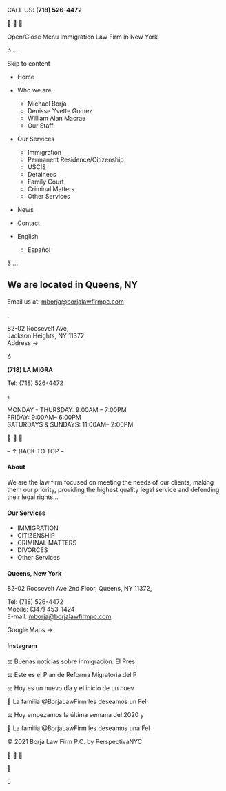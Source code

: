 CALL US: **(718) 526-4472**

        

Open/Close Menu Immigration Law Firm in New York

 ...

Skip to content

  * Home
  * Who we are

    * Michael Borja
    * Denisse Yvette Gomez
    * William Alan Macrae
    * Our Staff

  * Our Services

    * Immigration
    * Permanent Residence/Citizenship
    * USCIS
    * Detainees
    * Family Court
    * Criminal Matters
    * Other Services

  * News
  * Contact
  * English

    * Español

 ...

##  We are located in Queens, NY

Email us at: mborja@borjalawfirmpc.com  



82-02 Roosevelt Ave,  
Jackson Heights, NY 11372  
Address →



**(718) LA MIGRA**

Tel: (718) 526-4472



MONDAY - THURSDAY: 9:00AM – 7:00PM  
FRIDAY: 9:00AM– 6:00PM  
SATURDAYS & SUNDAYS: 11:00AM– 2:00PM

  

– ↑ BACK TO TOP –

#### About

We are the law firm focused on meeting the needs of our clients, making them
our priority, providing the highest quality legal service and defending their
legal rights…

#### Our Services

  * IMMIGRATION
  * CITIZENSHIP
  * CRIMINAL MATTERS
  * DIVORCES
  * Other Services

#### Queens, New York

82-02 Roosevelt Ave 2nd Floor, Queens, NY 11372,  

Tel: (718) 526-4472  
Mobile: (347) 453-1424  
E-mail: mborja@borjalawfirmpc.com

Google Maps →

#### Instagram

⚖️ Buenas noticias sobre inmigración. El Pres

⚖️ Este es el Plan de Reforma Migratoria del P

⚖️ Hoy es un nuevo día y el inicio de un nuev

🎊 La familia @BorjaLawFirm les deseamos un Feli

⚖️ Hoy empezamos la última semana del 2020 y

🎄 La familia @BorjaLawFirm les deseamos una Fel

© 2021 Borja Law Firm P.C. by PerspectivaNYC

  





